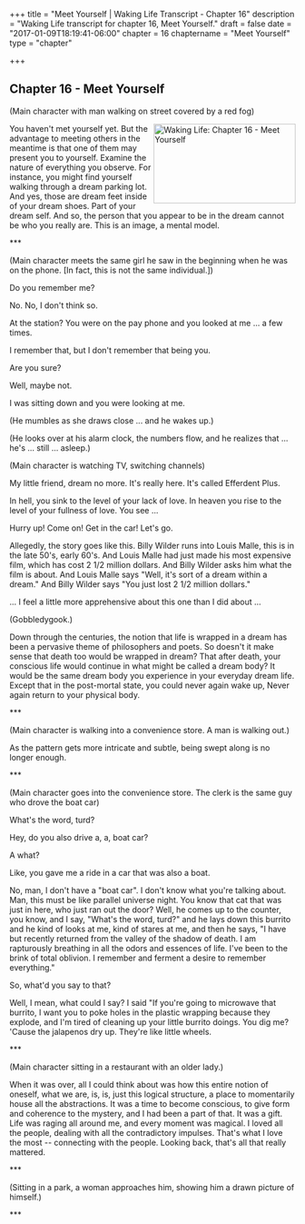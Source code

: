 +++
title = "Meet Yourself | Waking Life Transcript - Chapter 16"
description = "Waking Life transcript for chapter 16, Meet Yourself."
draft = false
date = "2017-01-09T18:19:41-06:00"
chapter = 16
chaptername = "Meet Yourself"
type = "chapter"


+++

## Chapter 16 - Meet Yourself

<p>(Main character with man walking on street covered by a red fog)</p>
<p>
<a href="/img/WakingLife_16_1.jpg" onclick="window.open(this.href);return false;"><img src="/img/WakingLife_16_1_t.jpg" alt="Waking Life: Chapter 16 - Meet Yourself" style="width:250px;height:140px;" align="right" /></a>You haven't met yourself yet. But the advantage to meeting others in the meantime is that one of them may present you to yourself. Examine the nature of everything you observe. For instance, you might find yourself walking through a dream parking lot. And yes, those are dream feet inside of your dream shoes. Part of your dream self. And so, the person that you appear to be in the dream cannot be who you really are. This is an image, a mental model. 
</p>
<p>***</p>
<p>(Main character meets the same girl he saw in the beginning when he was on the phone. [In fact, this is not the same individual.]) 
</p>
<p>Do you remember me?<!--adsense--> 
</p>
<p>No. No, I don't think so. 
</p>
<p>At the station? You were on the pay phone and you looked at me ... a few times. 
</p>
<p>I remember that, but I don't remember that being you. 
</p>
<p>Are you sure? 
</p>
<p>Well, maybe not. 
</p>
<p>I was sitting down and you were looking at me. 
</p>
<p>(He mumbles as she draws close ... and he wakes up.) 
</p>
<p>(He looks over at his alarm clock, the numbers flow, and he realizes that ... he's ... still ... asleep.) 
</p>
<p>
(Main character is watching TV, switching channels) 
</p>
<p>
My little friend, dream no more. It's really here. It's called Efferdent Plus. 
</p>
<p>
In hell, you sink to the level of your lack of love. In heaven you rise to the level of your fullness of love. You see ... 
</p>
<p>
Hurry up! Come on! Get in the car! Let's go. 
</p>
<p>
Allegedly, the story goes like this. Billy Wilder runs into Louis Malle, this is in the late 50's, early 60's. And Louis Malle had just made his most expensive film, which has cost 2 1/2 million dollars. And Billy Wilder asks him what the film is about. And Louis Malle says &quot;Well, it's sort of a dream within a dream.&quot; And Billy Wilder says &quot;You just lost 2 1/2 million dollars.&quot; 
</p>
<p>
... I feel a little more apprehensive about this one than I did about ... 
</p>
<p>
(Gobbledygook.) 
</p>
<p>
Down through the centuries, the notion that life is wrapped in a dream has been a pervasive theme of philosophers and poets. So doesn't it make sense that death too would be wrapped in dream? That after death, your conscious life would continue in what might be called a dream body? It would be the same dream body you experience in your everyday dream life. Except that in the post-mortal state, you could never again wake up, Never again return to your physical body. 
</p>
<p>
*** 
</p>
<p>
(Main character is walking into a convenience store. A man is walking out.) 
</p>
<p>
As the pattern gets more intricate and subtle, being swept along is no longer enough. 
</p>
<p>
*** 
</p>
<p>
(Main character goes into the convenience store. The clerk is the same guy who drove the boat car) 
</p>
<p>What's the word, turd? 
</p>
<p>Hey, do you also drive a, a, boat car? 
</p>
<p>A what? 
</p>
<p>Like, you gave me a ride in a car that was also a boat. 
</p>
<p>No, man, I don't have a &quot;boat car&quot;. I don't know what you're talking about. Man, this must be like parallel universe night. You know that cat that was just in here, who just ran out the door? Well, he comes up to the counter, you know, and I say, &quot;What's the word, turd?&quot; and he lays down this burrito and he kind of looks at me, kind of stares at me, and then he says, &quot;I have but recently returned from the valley of the shadow of death. I am rapturously breathing in all the odors and essences of life. I've been to the brink of total oblivion. I remember and ferment a desire to remember everything.&quot; 
</p>
<p>So, what'd you say to that? 
</p>
<p>Well, I mean, what could I say? I said &quot;If you're going to microwave that burrito, I want you to poke holes in the plastic wrapping because they explode, and I'm tired of cleaning up your little burrito doings. You dig me? 'Cause the jalapenos dry up. They're like little wheels. 
</p>
<p>*** 
</p>
<p>(Main character sitting in a restaurant with an older lady.) 
</p>
<p>When it was over, all I could think about was how this entire notion of oneself, what we are, is, is, just this logical structure, a place to momentarily house all the abstractions. It was a time to become conscious, to give form and coherence to the mystery, and I had been a part of that. It was a gift. Life was raging all around me, and every moment was magical. I loved all the people, dealing with all the contradictory impulses. That's what I love the most -- connecting with the people. Looking back, that's all that really mattered.
</p>
<p>***
</p>
<p>(Sitting in a park, a woman approaches him, showing him a drawn picture of himself.) 
</p>
<p>*** 
</p>
